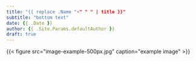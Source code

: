 ```yaml
---
title: "{{ replace .Name "-" " " | title }}"
subtitle: "bottom text"
date: {{ .Date }}
author: {{ .Site.Params.defaultAuthor }}
draft: true
---
```


{{< figure src="image-example-500px.jpg" caption="example image" >}}

